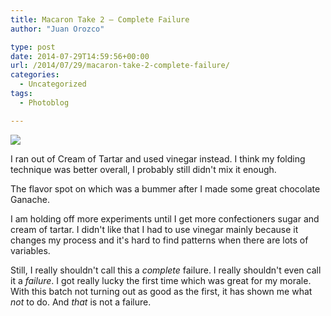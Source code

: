 ```yaml
---
title: Macaron Take 2 – Complete Failure
author: "Juan Orozco" 

type: post
date: 2014-07-29T14:59:56+00:00
url: /2014/07/29/macaron-take-2-complete-failure/
categories:
  - Uncategorized
tags:
  - Photoblog

---
```

![][1]

I ran out of Cream of Tartar and used vinegar instead. I think my folding technique was better overall, I probably still didn't mix it enough.

The flavor spot on which was a bummer after I made some great chocolate Ganache.

I am holding off more experiments until I get more confectioners sugar and cream of tartar. I didn't like that I had to use vinegar mainly because it changes my process and it's hard to find patterns when there are lots of variables.

Still, I really shouldn't call this a _complete_ failure. I really shouldn't even call it a _failure_. I got really lucky the first time which was great for my morale. With this batch not turning out as good as the first, it has shown me what _not_ to do. And _that_ is not a failure.

 [1]: /content/images/2014/Jul/2014-07-27-16-25-15.jpg